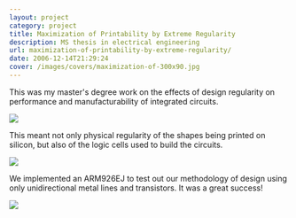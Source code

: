 ```yaml
---
layout: project
category: project
title: Maximization of Printability by Extreme Regularity
description: MS thesis in electrical engineering
url: maximization-of-printability-by-extreme-regularity/
date: 2006-12-14T21:29:24
cover: /images/covers/maximization-of-300x90.jpg
---
```

This was my master's degree work on the effects of design regularity on performance and manufacturability of integrated circuits.

![](22or25.jpg)

This meant not only physical regularity of the shapes being printed on silicon, but also of the logic cells used to build the circuits.

![](18.jpg)

We implemented an ARM926EJ to test out our methodology of design using only unidirectional metal lines and transistors. It was a great success!

<a href="http://www.thiagohersan.com/wp-content/uploads/2013/05/layout_ARM.jpg">![](layout_ARM.jpg)
